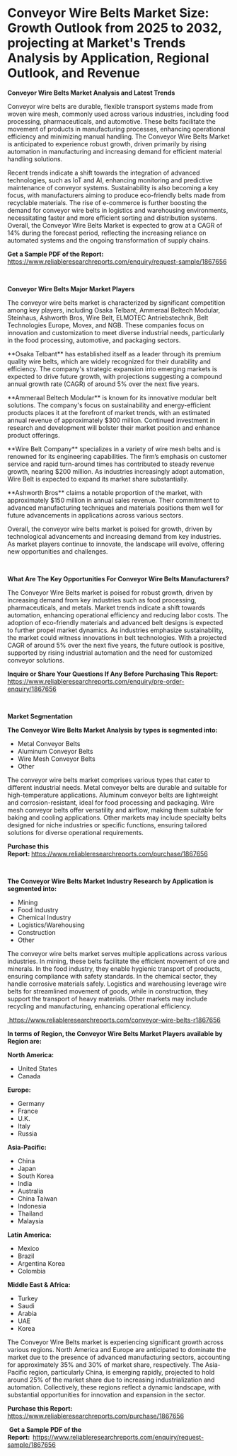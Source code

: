 <p><h1>Conveyor Wire Belts Market Size: Growth Outlook from 2025 to 2032, projecting at Market's Trends Analysis by Application, Regional Outlook, and Revenue</h1></p><p><strong>Conveyor Wire Belts Market Analysis and Latest Trends</strong></p>
<p><p>Conveyor wire belts are durable, flexible transport systems made from woven wire mesh, commonly used across various industries, including food processing, pharmaceuticals, and automotive. These belts facilitate the movement of products in manufacturing processes, enhancing operational efficiency and minimizing manual handling. The Conveyor Wire Belts Market is anticipated to experience robust growth, driven primarily by rising automation in manufacturing and increasing demand for efficient material handling solutions. </p><p>Recent trends indicate a shift towards the integration of advanced technologies, such as IoT and AI, enhancing monitoring and predictive maintenance of conveyor systems. Sustainability is also becoming a key focus, with manufacturers aiming to produce eco-friendly belts made from recyclable materials. The rise of e-commerce is further boosting the demand for conveyor wire belts in logistics and warehousing environments, necessitating faster and more efficient sorting and distribution systems. Overall, the Conveyor Wire Belts Market is expected to grow at a CAGR of 14% during the forecast period, reflecting the increasing reliance on automated systems and the ongoing transformation of supply chains.</p></p>
<p><strong>Get a Sample PDF of the Report:&nbsp;</strong> <a href="https://www.reliableresearchreports.com/enquiry/request-sample/1867656?utm_campaign=9&utm_medium=2&utm_source=Github&utm_content=ia&utm_term=12042025&utm_id=conveyor-wire-belts">https://www.reliableresearchreports.com/enquiry/request-sample/1867656</a></p>
<p>&nbsp;</p>
<p><strong>Conveyor Wire Belts Major Market Players</strong></p>
<p><p>The conveyor wire belts market is characterized by significant competition among key players, including Osaka Telbant, Ammeraal Beltech Modular, Steinhaus, Ashworth Bros, Wire Belt, ELMOTEC Antriebstechnik, Belt Technologies Europe, Movex, and NGB. These companies focus on innovation and customization to meet diverse industrial needs, particularly in the food processing, automotive, and packaging sectors.</p><p>**Osaka Telbant** has established itself as a leader through its premium quality wire belts, which are widely recognized for their durability and efficiency. The company's strategic expansion into emerging markets is expected to drive future growth, with projections suggesting a compound annual growth rate (CAGR) of around 5% over the next five years.</p><p>**Ammeraal Beltech Modular** is known for its innovative modular belt solutions. The company's focus on sustainability and energy-efficient products places it at the forefront of market trends, with an estimated annual revenue of approximately $300 million. Continued investment in research and development will bolster their market position and enhance product offerings.</p><p>**Wire Belt Company** specializes in a variety of wire mesh belts and is renowned for its engineering capabilities. The firm’s emphasis on customer service and rapid turn-around times has contributed to steady revenue growth, nearing $200 million. As industries increasingly adopt automation, Wire Belt is expected to expand its market share substantially.</p><p>**Ashworth Bros** claims a notable proportion of the market, with approximately $150 million in annual sales revenue. Their commitment to advanced manufacturing techniques and materials positions them well for future advancements in applications across various sectors.</p><p>Overall, the conveyor wire belts market is poised for growth, driven by technological advancements and increasing demand from key industries. As market players continue to innovate, the landscape will evolve, offering new opportunities and challenges.</p></p>
<p>&nbsp;</p>
<p><strong>What Are The Key Opportunities For Conveyor Wire Belts Manufacturers?</strong></p>
<p><p>The Conveyor Wire Belts market is poised for robust growth, driven by increasing demand from key industries such as food processing, pharmaceuticals, and metals. Market trends indicate a shift towards automation, enhancing operational efficiency and reducing labor costs. The adoption of eco-friendly materials and advanced belt designs is expected to further propel market dynamics. As industries emphasize sustainability, the market could witness innovations in belt technologies. With a projected CAGR of around 5% over the next five years, the future outlook is positive, supported by rising industrial automation and the need for customized conveyor solutions.</p></p>
<p><strong>Inquire or Share Your Questions If Any Before Purchasing This Report:</strong> <a href="https://www.reliableresearchreports.com/enquiry/pre-order-enquiry/1867656?utm_campaign=9&utm_medium=2&utm_source=Github&utm_content=ia&utm_term=12042025&utm_id=conveyor-wire-belts">https://www.reliableresearchreports.com/enquiry/pre-order-enquiry/1867656</a></p>
<p>&nbsp;</p>
<p><strong>Market Segmentation</strong></p>
<p><strong>The Conveyor Wire Belts Market Analysis by types is segmented into:</strong></p>
<p><ul><li>Metal Conveyor Belts</li><li>Aluminum Conveyor Belts</li><li>Wire Mesh Conveyor Belts</li><li>Other</li></ul></p>
<p><p>The conveyor wire belts market comprises various types that cater to different industrial needs. Metal conveyor belts are durable and suitable for high-temperature applications. Aluminum conveyor belts are lightweight and corrosion-resistant, ideal for food processing and packaging. Wire mesh conveyor belts offer versatility and airflow, making them suitable for baking and cooling applications. Other markets may include specialty belts designed for niche industries or specific functions, ensuring tailored solutions for diverse operational requirements.</p></p>
<p><strong>Purchase this Report:&nbsp;</strong><a href="https://www.reliableresearchreports.com/purchase/1867656?utm_campaign=9&utm_medium=2&utm_source=Github&utm_content=ia&utm_term=12042025&utm_id=conveyor-wire-belts">https://www.reliableresearchreports.com/purchase/1867656</a></p>
<p>&nbsp;</p>
<p><strong>The Conveyor Wire Belts Market Industry Research by Application is segmented into:</strong></p>
<p><ul><li>Mining</li><li>Food Industry</li><li>Chemical Industry</li><li>Logistics/Warehousing</li><li>Construction</li><li>Other</li></ul></p>
<p><p>The conveyor wire belts market serves multiple applications across various industries. In mining, these belts facilitate the efficient movement of ore and minerals. In the food industry, they enable hygienic transport of products, ensuring compliance with safety standards. In the chemical sector, they handle corrosive materials safely. Logistics and warehousing leverage wire belts for streamlined movement of goods, while in construction, they support the transport of heavy materials. Other markets may include recycling and manufacturing, enhancing operational efficiency.</p></p>
<p><a href="https://www.reliableresearchreports.com/conveyor-wire-belts-r1867656?utm_campaign=9&utm_medium=2&utm_source=Github&utm_content=ia&utm_term=12042025&utm_id=conveyor-wire-belts">&nbsp;https://www.reliableresearchreports.com/conveyor-wire-belts-r1867656</a></p>
<p><strong>In terms of Region, the Conveyor Wire Belts Market Players available by Region are:</strong></p>
<p>
    <p> <strong> North America: </strong>
        <ul>
            <li>United States</li>
            <li>Canada</li>
        </ul>
        </p> 
    <p> <strong> Europe: </strong>
        <ul>
            <li>Germany</li>
            <li>France</li>
            <li>U.K.</li>
            <li>Italy</li>
            <li>Russia</li>
        </ul>
        </p> 
    <p> <strong> Asia-Pacific: </strong>
        <ul>
            <li>China</li>
            <li>Japan</li>
            <li>South Korea</li>
            <li>India</li>
            <li>Australia</li>
            <li>China Taiwan</li>
            <li>Indonesia</li>
            <li>Thailand</li>
            <li>Malaysia</li>
        </ul>
        </p> 
    <p> <strong> Latin America: </strong>
        <ul>
            <li>Mexico</li>
            <li>Brazil</li>
            <li>Argentina Korea</li>
            <li>Colombia</li>
        </ul>
        </p> 
    <p> <strong> Middle East & Africa: </strong>
        <ul>
            <li>Turkey</li>
            <li>Saudi</li>
            <li>Arabia</li>
            <li>UAE</li>
            <li>Korea</li>
        </ul>
    </p>
    </p>
<p><p>The Conveyor Wire Belts market is experiencing significant growth across various regions. North America and Europe are anticipated to dominate the market due to the presence of advanced manufacturing sectors, accounting for approximately 35% and 30% of market share, respectively. The Asia-Pacific region, particularly China, is emerging rapidly, projected to hold around 25% of the market share due to increasing industrialization and automation. Collectively, these regions reflect a dynamic landscape, with substantial opportunities for innovation and expansion in the sector.</p></p>
<p><strong>Purchase this Report: </strong><a href="https://www.reliableresearchreports.com/purchase/1867656?utm_campaign=9&utm_medium=2&utm_source=Github&utm_content=ia&utm_term=12042025&utm_id=conveyor-wire-belts">https://www.reliableresearchreports.com/purchase/1867656</a></p>
<p>&nbsp;<strong>Get a Sample PDF of the Report:&nbsp;&nbsp;</strong><a href="https://www.reliableresearchreports.com/enquiry/request-sample/1867656?utm_campaign=9&utm_medium=2&utm_source=Github&utm_content=ia&utm_term=12042025&utm_id=conveyor-wire-belts">https://www.reliableresearchreports.com/enquiry/request-sample/1867656</a></p>
<p><strong></strong></p>
<p><p></p><p></p><p></p></p>